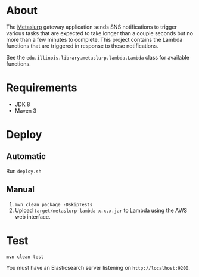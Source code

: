 # About

The [Metaslurp](https://github.com/medusa-project/metaslurp) gateway
application sends SNS notifications to trigger various tasks that are expected
to take longer than a couple seconds but no more than a few minutes to
complete. This project contains the Lambda functions that are triggered in
response to these notifications.

See the `edu.illinois.library.metaslurp.lambda.Lambda` class for available
functions.

# Requirements

* JDK 8
* Maven 3

# Deploy

## Automatic

Run `deploy.sh`

## Manual

1. `mvn clean package -DskipTests`
2. Upload `target/metaslurp-lambda-x.x.x.jar` to Lambda using the AWS web
   interface.

# Test

`mvn clean test`

You must have an Elasticsearch server listening on `http://localhost:9200`.
